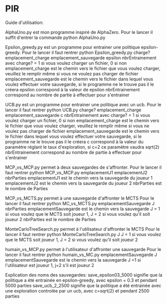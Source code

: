 # PIR
Guide d'utilisation:

AlphaUno.py est mon programme inspiré de AlphaZero. Pour le lancer il suffit d'entrer la commande python AlphaUno.py

Epsilon_greedy.py est un programme pour entrainer une politique epsilon-greedy. 
Pour le lancer il faut rentrer python Epsilon_greedy.py charge? emplacement_charge emplacement_sauvegarde epsilon nbrEntrainement
avec charge? = 1 si vous voulez charger un fichier, 0 si non
emplacement_charge est le chemin vers le fichier que vous voulez charger, veuillez le remplir même si vous ne voulez pas charger de fichier
emplacement_sauvegarde est le chemin vers le fichier dans lequel vous voulez effectuer votre sauvegarde, si le programme ne le trouve pas il le créera
epsilon correspond à la valeur de epsilon
nbrEntrainement correspond au nombre de partie à effectuer pour s'entrainer

UCB.py est un programme pour entrainer une politique avec un ucb.
Pour le lancer il faut rentrer python UCB.py charge? emplacement_charge emplacement_sauvegarde c nbrEntrainement
avec charge? = 1 si vous voulez charger un fichier, 0 si non
emplacement_charge est le chemin vers le fichier que vous voulez charger, veuillez le remplir même si vous ne voulez pas charger de fichier
emplacement_sauvegarde est le chemin vers le fichier dans lequel vous voulez effectuer votre sauvegarde, si le programme ne le trouve pas il le créera
c correspond à la valeur du paramètre réglant le taux d'exploration, si c=2 ce paramètre vaudra sqrt(2)
nbrEntrainement correspond au nombre de partie à effectuer pour s'entrainer

MCP_vs_MCP.py permet à deux sauvegardes de s'affronter.
Pour le lancer il faut rentrer python MCP_vs_MCP.py emplacementJ1 emplacementJ2 nbrParties
emplacementJ1 est le chemin vers la sauvegarde du joueur 1
emplacementJ2 est le chemin vers la sauvegarde du joueur 2
nbrParties est le nombre de Parties

MCP_vs_MCTS.py permet à une sauvegarde d'affronter le MCTS
Pour le lancer il faut rentrer python MC_vs_MCTS.py emplacementSauvegarde J nbrParties
emplacementSauvegarde est le chemin vers la sauvegarde
J = 1 si vous voulez que le MCTS soit joueur 1, J = 2 si vous voulez qu'il soit joueur 2
nbrParties est le nombre de Parties

MonteCarloTreeSearch.py permet à l'utilisateur d'affronter le MCTS
Pour le lancer il faut rentrer python MonteCarloTreeSearch.py J
J = 1 si vous voulez que le MCTS soit joueur 1, J = 2 si vous voulez qu'il soit joueur 2

humain_vs_MCP.py permet à l'utilisateur d'affronter une sauvegarde
Pour le lancer il faut rentrer python humain_vs_MC.py emplacementSauvegarde J
emplacementSauvegarde est le chemin vers la sauvegarde
J =1 si l'utilisateur est joueur 1, j=2 s'il est joueur 2


Explication des noms des sauvegardes:
save_epsilon03_5000 signifie que la politique a été entrainée en epsilon-greedy, avec epsilon = 0.3 et pendant 5000 parties
save_ucb_2_2500 signifie que la politique a été entrainée avec une exploration controlée par un ucb, avec c=sqrt(2) et pendant 2500 parties















